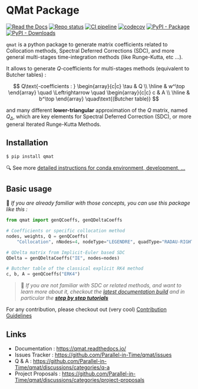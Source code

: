 # QMat Package

[![Read the Docs](https://img.shields.io/readthedocs/qmat?logo=readthedocs)](https://qmat.readthedocs.io/)
[![Repo status](https://www.repostatus.org/badges/latest/active.svg)](https://github.com/Parallel-in-Time/qmat)
[![CI pipeline](https://github.com/Parallel-in-Time/qmat/actions/workflows/ci_pipeline.yml/badge.svg)](https://github.com/Parallel-in-Time/qmat/actions/workflows/ci_pipeline.yml)
[![codecov](https://codecov.io/gh/Parallel-in-Time/qmat/graph/badge.svg?token=MO0LDVH5NN)](https://codecov.io/gh/Parallel-in-Time/qmat)
[![PyPI - Package](https://img.shields.io/pypi/v/qmat?logo=python)](https://pypi.org/project/qmat)
[![PyPI - Downloads](https://img.shields.io/pypi/dm/qmat?logo=pypi)](https://pypistats.org/packages/qmat)


`qmat` is a python package to generate matrix coefficients related to Collocation methods, Spectral Deferred Corrections (SDC), 
and more general multi-stages time-integration methods (like Runge-Kutta, etc ...).

It allows to generate $Q$-coefficients for multi-stages methods (equivalent to Butcher tables) :

$$
Q\text{-coefficients : }
\begin{array}{c|c}
\tau & Q \\ 
\hline
& w^\top
\end{array}
\quad \Leftrightarrow \quad
\begin{array}{c|c}
c & A \\ 
\hline
& b^\top
\end{array}
\quad\text{(Butcher table)}
$$

and many different **lower-triangular** approximation of the $Q$ matrix, named $Q_\Delta$,
which are key elements for Spectral Deferred Correction (SDC), or more general Iterated Runge-Kutta Methods.



## Installation

```bash
$ pip install qmat
```

🔍 See more [detailed instructions for conda environment, development, ...](https://qmat.readthedocs.io/en/latest/installation.html)

## Basic usage

📜 _If you are already familiar with those concepts, you can use this package like this :_

```python
from qmat import genQCoeffs, genQDeltaCoeffs

# Coefficients or specific collocation method
nodes, weights, Q = genQCoeffs(
    "Collocation", nNodes=4, nodeType="LEGENDRE", quadType="RADAU-RIGHT")

# QDelta matrix from Implicit-Euler based SDC
QDelta = genQDeltaCoeffs("IE", nodes=nodes)

# Butcher table of the classical explicit RK4 method
c, b, A = genQCoeffs("ERK4")
```

> 🔔 _If you are not familiar with SDC or related methods, and want to learn more about it, checkout the 
> [latest documentation build](https://qmat.readthedocs.io/en/latest/) and 
in particular the [**step by step tutorials**](https://qmat.readthedocs.io/en/latest/notebooks.html)_


For any contribution, please checkout out (very cool) [Contribution Guidelines](https://qmat.readthedocs.io/en/latest/contributing.html)

## Links

- Documentation : https://qmat.readthedocs.io/
- Issues Tracker : https://github.com/Parallel-in-Time/qmat/issues
- Q & A : https://github.com/Parallel-in-Time/qmat/discussions/categories/q-a
- Project Proposals : https://github.com/Parallel-in-Time/qmat/discussions/categories/project-proposals


